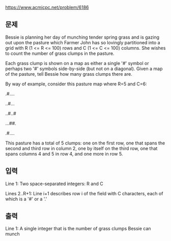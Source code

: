 https://www.acmicpc.net/problem/6186

## 문제
Bessie is planning her day of munching tender spring grass and is gazing out upon the pasture which Farmer John has so lovingly partitioned into a grid with R (1 <= R <= 100) rows and C (1 <= C <= 100) columns. She wishes to count the number of grass clumps in the pasture.

Each grass clump is shown on a map as either a single '#' symbol or perhaps two '#' symbols side-by-side (but not on a diagonal). Given a map of the pasture, tell Bessie how many grass clumps there are.

By way of example, consider this pasture map where R=5 and C=6:

.#....

..#...

..#..#

...##.

.#....

This pasture has a total of 5 clumps: one on the first row, one that spans the second and third row in column 2, one by itself on the third row, one that spans columns 4 and 5 in row 4, and one more in row 5.

## 입력
Line 1: Two space-separated integers: R and C

Lines 2..R+1: Line i+1 describes row i of the field with C characters, each of which is a '#' or a '.'

## 출력
Line 1: A single integer that is the number of grass clumps Bessie can munch
